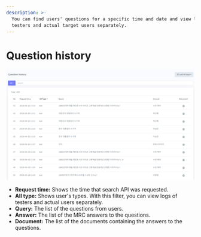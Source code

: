 ```yaml
---
description: >-
  You can find users' questions for a specific time and date and view logs of
  testers and actual target users separately.
---
```


# Question history

![Question history page](../../.gitbook/assets/image%20%2825%29.png)

* **Request time:** Shows the time that search API was requested.
* **All type:** Shows user's types. With this filter, you can view logs of testers and actual users separately.
* **Query:** The list of the questions from users.
* **Answer:** The list of the MRC answers to the questions.
* **Document:** The list of the documents containing the answers to the questions.



